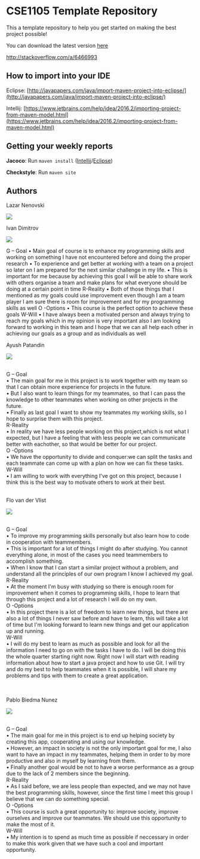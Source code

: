 ﻿# CSE1105 Template Repository

This a template repository to help you get started on making the best project possible!

You can download the latest version [here](https://github.com/SERG-Delft/TI1216/releases)

http://stackoverflow.com/a/6466993

## How to import into your IDE

Eclipse:
[http://javapapers.com/java/import-maven-project-into-eclipse/](http://javapapers.com/java/import-maven-project-into-eclipse/)

Intellij:
[https://www.jetbrains.com/help/idea/2016.2/importing-project-from-maven-model.html](https://www.jetbrains.com/help/idea/2016.2/importing-project-from-maven-model.html)

## Getting your weekly reports

**Jacoco**:
Run `maven install` ([Intellij](https://www.jetbrains.com/help/idea/2016.3/getting-started-with-maven.html#execute_maven_goal)/[Eclipse](http://imgur.com/a/6q7pV))

**Checkstyle**:
Run `maven site`

## Authors

Lazar Nenovski


![](https://gitlab.ewi.tudelft.nl/uploads/-/system/user/avatar/1538/avatar.png)


Ivan Dimitrov

![](https://gitlab.ewi.tudelft.nl/uploads/-/system/user/avatar/1423/avatar.png?width=400)

G – Goal
    •	Main goal of course is to enhance my programming skills and working on something I have not encountered before and doing the proper research
    •	To experience and get better at working with a team on  a project so later on I am prepared for the next similar challenge in my life.
    •	This is important for me because by achieving this goal I will be able to share work with others organise a team and make plans for what everyone should be doing at a certain point in time
R-Reality
    •	Both of those things that I mentioned as my goals could use improvement even though I am a team player I am sure there is room for improvement and for my programming skills as well
O -Options
    •	This course is the perfect option to achieve these goals
W-Will
    •	I have always been a motivated person and always trying to reach my goals which in my opinion is very important also I am looking forward to working in this team and I hope that we can all help each other in achieving our goals as a group and as individuals as well



Ayush Patandin

![](https://gitlab.ewi.tudelft.nl/uploads/-/system/user/avatar/1239/avatar.png?width=400)

<br />
G – Goal <br />
    •	The main goal for me in this project is to work together with my team so that I can obtain more experience for projects in the future. <br />
    •	But I also want to learn things for my teammates, so that I can pass the knowledge to other teammates when working on other projects in the future. <br />
    •	Finally as last goal I want to show my teammates my working skills, so I hope to surprise them with this project.<br />
R-Reality <br />
    •   In reality we have less people working on this project,which is not what I expected, but I have a feeling that with less people we can communicate better with eachother, so that would be better for our project.<br />
O -Options <br />
    •	We have the opportunity to divide and conquer:we can split the tasks and each teammate can come up with a plan on how we can fix these tasks.<br />
W-Will <br />
    •	I am willing to work with everything I've got on this project, because I think this is the best way to motivate others to work at their best.<br />

<br />
	
Flo van der Vlist

![](https://gitlab.ewi.tudelft.nl/uploads/-/system/user/avatar/1374/avatar.png?width=400)

<br />
G – Goal <br />
    •	To improve my programming skills personally but also learn how to code in cooperation with teammembers. <br />
    •	This is important for a lot of things I might do after studying. You cannot everything alone, in most of the cases you need teammembers to accomplish something. <br />
    •	When I know that I can start a similar project without a problem, and understand all the principles of our own program I know I achieved my goal.<br />
R-Reality <br />
    •	At the moment I'm busy with studying so there is enough room for improvement when it comes to programming skills, I hope to learn that through this project and a lot of research I will do on my own.<br />
O -Options <br />
    •	In this project there is a lot of freedom to learn new things, but there are also a lot of things I never saw before and have to learn, this will take a lot of time but I'm looking forward to learn new things and get our application up and running. <br />
W-Will <br />
    •	I will do my best to learn as much as possible and look for all the information I need to go on with the tasks I have to do. I will be doing this the whole quarter starting right now. Right now I will start with reading information about how to start a java project and how to use Git. I will try and do my best to help teammates when it is possible, I will share my problems and tips with them to create a great application.<br />

<br/><br/>
Pablo Biedma Nunez

![](https://gitlab.ewi.tudelft.nl/uploads/-/system/user/avatar/1163/avatar.png?width=400)

<br/>
G – Goal <br />
    •	The main goal for me in this project is to end up helping society by creating this app, cooperating and using our knowledge. <br />
    •	However, an impact in society is not the only important goal for me, I also want to have an impact in my teammates, helping them in order to by more productive and also in myself by learning from them. <br />
    •	Finally another goal would be not to have a worse performance as a group due to the lack of 2 members since the beginning.<br />
R-Reality <br />
    •	As I said before, we are less people than expected, and we may not have the best programming skills, however, since the first time I meet this group I believe that we can do something special.<br />
O -Options <br />
    •	This course is such a great opportunity to: improve society, improve ourselves and improve our teammates. We should use this opportunity to make the most of it.<br />
W-Will <br />
    •	My intention is to spend as much time as possible if neccessary in order to make this work given that we have such a cool and important opportunity.<br />
